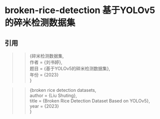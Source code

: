 # broken-rice-detection 基于YOLOv5的碎米检测数据集




## 引用  
  
>  
>>{碎米检测数据集,  
作者 = {刘书婷},  
题目 = {基于YOLOv5的碎米检测数据集},  
年份 = {2023}  
>>}  
   
>>{broken rice detection datasets,  
author      = {Liu Shuting},  
title       = {Broken Rice Detection Dataset Based on YOLOv5},  
year        = {2023}  
>>}  
  
>
 
